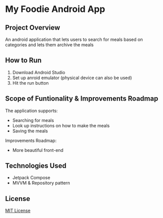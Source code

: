 # My Foodie Android App

## Project Overview

An android application that lets users to search for meals based on categories and lets them archive the meals

## How to Run

1. Download Android Studio
2. Set up anroid emulator (physical device can also be used)
3. Hit the run button

## Scope of Funtionality & Improvements Roadmap

The application supports:

- Searching for meals
- Look up instructions on how to make the meals
- Saving the meals 

Improvements Roadmap:

- More beautiful front-end

## Technologies Used

- Jetpack Compose
- MVVM & Repository pattern

## License

[MIT License](License)
